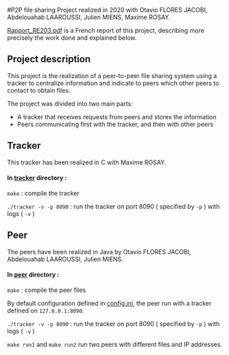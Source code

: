#P2P file sharing
Project realized in 2020 with Otavio FLORES JACOBI, Abdelouahab LAAROUSSI, Julien MIENS, Maxime ROSAY.

[Rapport_RE203.pdf](Rapport_RE203.pdf) is a French report of this project, describing more precisely the work done and explained below.

## Project description

This project is the realization of a peer-to-peer file sharing system using a tracker to centralize information and indicate to peers which other peers to contact to obtain files.

The project was divided into two main parts:
- A tracker that receives requests from peers and stores the information
- Peers communicating first with the tracker, and then with other peers

## Tracker
This tracker has been realized in C with Maxime ROSAY.

#### In [tracker](src/tracker) directory :

``` make ```  : compile the tracker

``` ./tracker -v -p 8090 ``` : run the tracker on port 8090 ( specified by ```-p``` ) with logs ( ```-v``` )

## Peer
The peers have been realized in Java by Otavio FLORES JACOBI, Abdelouahab LAAROUSSI, Julien MIENS.

#### In [peer](src/peer) directory :

``` make ```  : compile the peer files

By default configuration defined in [config.ini](src/peer/config.ini), the peer run with a tracker defined on ```127.0.0.1:8090```.


``` ./tracker -v -p 8090 ``` : run the tracker on port 8090 ( specified by ```-p``` ) with logs ( ```-v``` )

```make run1``` and ```make run2``` run two peers with different files and IP addresses.
